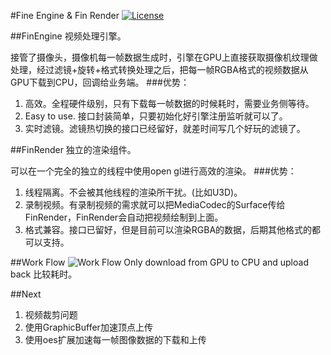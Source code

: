 #Fine Engine & Fin Render
[![License](http://img.shields.io/:license-apache-blue.svg)](http://www.apache.org/licenses/LICENSE-2.0.html)

##FinEngine
视频处理引擎。

接管了摄像头，摄像机每一帧数据生成时，引擎在GPU上直接获取摄像机纹理做处理，经过滤镜+旋转+格式转换处理之后，把每一帧RGBA格式的视频数据从GPU下载到CPU，回调给业务端。
###优势：
1. 高效。全程硬件级别，只有下载每一帧数据的时候耗时，需要业务侧等待。
2. Easy to use. 接口封装简单，只要初始化好引擎注册监听就可以了。
3. 实时滤镜。滤镜热切换的接口已经留好，就差时间写几个好玩的滤镜了。

##FinRender
独立的渲染组件。

可以在一个完全的独立的线程中使用open gl进行高效的渲染。
###优势：
1. 线程隔离。不会被其他线程的渲染所干扰。(比如U3D)。
1. 录制视频。有录制视频的需求就可以把MediaCodec的Surface传给FinRender，FinRender会自动把视频绘制到上面。
1. 格式兼容。接口已留好，但是目前可以渲染RGBA的数据，后期其他格式的都可以支持。    

##Work Flow
![Work Flow](https://github.com/ifinver/FinEngine/blob/master/workflow.png)
Only download from GPU to CPU and upload back 比较耗时。

##Next
1. 视频裁剪问题  
1. 使用GraphicBuffer加速顶点上传  
1. 使用oes扩展加速每一帧图像数据的下载和上传  
